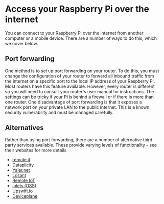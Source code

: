 # Access your Raspberry Pi over the internet

You can connect to your Raspberry Pi over the internet from another computer or a mobile device. There are a number of ways to do this, which we cover below.

## Port forwarding

One method is to set up port forwarding on your router. To do this, you must change the configuration of your router to forward all inbound traffic from the internet on a specific port to the local IP address of your Raspberry Pi. Most routers have this feature available. However, every router is different so you will need to consult your router's user manual for instructions. The settings can be tricky if your Pi is behind a firewall or if there is more than one router. One disadvantage of port forwarding is that it exposes a network port on your private LAN to the public internet. This is a known security vulnerability and must be managed carefully.

## Alternatives

Rather than using port forwarding, there are a number of alternative third-party services available. These provide varying levels of functionality - see their websites for more details.

- [remote.it](https://remote.it/developers#raspberry-pi)
- [Dataplicity](https://dataplicity.com)
- [Yaler.net](https://yaler.net/)
- [Losant](https://losant.com)
- [Remote IoT](https://remote-iot.com)
- [inlets (OSS)](https://inlets.dev)
- [Upswift.io](https://upswift.io)
- [Deviceplane](https://deviceplane.com/)
